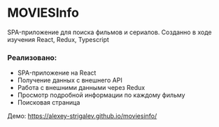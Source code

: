 # MOVIESInfo

SPA-приложение для поиска фильмов и сериалов. Созданно в ходе изучения React, Redux, Typescript

### Реализовано:
* SPA-приложение на React
* Получение данных с внешнего API
* Работа с внешними данными через Redux
* Просмотр подробной информации по каждому фильму
* Поисковая страница

Демо: https://alexey-strigalev.github.io/moviesinfo/
